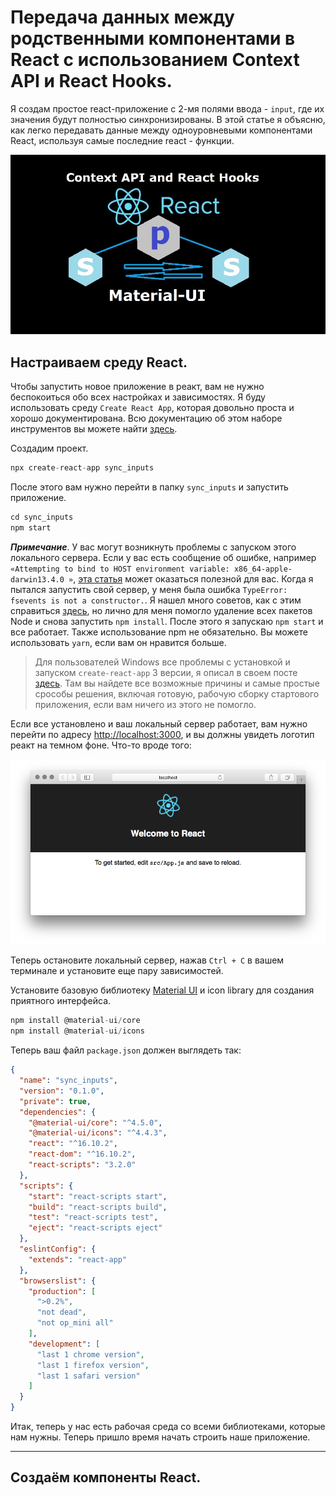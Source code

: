 # Передача данных между родственными компонентами в React с использованием Context API и React Hooks.

Я создам простое react-приложение с 2-мя полями ввода - `input`, где их значения будут полностью синхронизированы. В этой статье я объясню, как легко передавать данные между одноуровневыми компонентами React, используя самые последние react - функции.

![Logo](img/logo.jpg)

## Настраиваем среду React.
Чтобы запустить новое приложение в реакт, вам не нужно беспокоиться обо всех настройках и зависимостях. Я буду использовать среду `Create React App`, которая довольно проста и хорошо документирована. Всю документацию об этом наборе инструментов вы можете найти [здесь](https://reactjs.org/docs/create-a-new-react-app.html).

Создадим проект.

```javascript
npx create-react-app sync_inputs
```
После этого вам нужно перейти в папку `sync_inputs` и запустить приложение.

```javascript
cd sync_inputs
npm start
```

***Примечание***. У вас могут возникнуть проблемы с запуском этого локального сервера. Если у вас есть сообщение об ошибке, например `«Attempting to bind to HOST environment variable: x86_64-apple-darwin13.4.0 »`, [эта статья](https://medium.com/@choy/fixing-create-react-app-when-npm-fails-to-start-because-your-host-environment-variable-is-being-4c8a9fa0b461) может оказаться полезной для вас. Когда я пытался запустить свой сервер, у меня была ошибка `TypeError: fsevents is not a constructor.`. Я нашел много советов, как с этим справиться [здесь](https://github.com/facebook/create-react-app/issues/6891), но лично для меня помогло удаление всех пакетов Node и снова запустить `npm install`. После этого я запускаю `npm start` и все работает. Также использование npm не обязательно. Вы можете использовать `yarn`, если вам он нравится больше.

>Для пользователей Windows все проблемы с установкой и запуском `create-react-app` 3 версии, я описал в своем посте [здесь](https://github.com/YaroslavW/react-short-notes/blob/master/texts/news_in_create_react_app3/Create-react-app-news.md#%D0%BF%D0%BE%D1%81%D0%BB%D0%B5-%D0%BF%D0%BE%D1%81%D0%BB%D0%B5%D0%B4%D0%BD%D0%B8%D1%85-%D0%BE%D0%B1%D0%BD%D0%BE%D0%B2%D0%BB%D0%B5%D0%BD%D0%B8%D0%B9-creat-react-app-%D0%BD%D0%B5-%D0%B7%D0%B0%D0%BF%D1%83%D1%81%D0%BA%D0%B0%D0%B5%D1%82%D1%81%D1%8F). Там вы найдете все возможные причины и самые простые срособы решения, включая готовую, рабочую сборку стартового приложения, если вам ничего из этого не помогло.

Если все установлено и ваш локальный сервер работает, вам нужно перейти по адресу [http://localhost:3000](http://localhost:3000), и вы должны увидеть логотип реакт на темном фоне. Что-то вроде того:

![create-react-app logo start page](img/react-1.jpg)

Теперь остановите локальный сервер, нажав `Ctrl + C` в вашем терминале и установите еще пару зависимостей.

Установите базовую библиотеку [Material UI](https://material-ui.com/) и  icon library для создания приятного интерфейса.

```javascript
npm install @material-ui/core
npm install @material-ui/icons
```
Теперь ваш файл `package.json` должен выглядеть так:

```json
{
  "name": "sync_inputs",
  "version": "0.1.0",
  "private": true,
  "dependencies": {
    "@material-ui/core": "^4.5.0",
    "@material-ui/icons": "^4.4.3",
    "react": "^16.10.2",
    "react-dom": "^16.10.2",
    "react-scripts": "3.2.0"
  },
  "scripts": {
    "start": "react-scripts start",
    "build": "react-scripts build",
    "test": "react-scripts test",
    "eject": "react-scripts eject"
  },
  "eslintConfig": {
    "extends": "react-app"
  },
  "browserslist": {
    "production": [
      ">0.2%",
      "not dead",
      "not op_mini all"
    ],
    "development": [
      "last 1 chrome version",
      "last 1 firefox version",
      "last 1 safari version"
    ]
  }
}
```

Итак, теперь у нас есть рабочая среда со всеми библиотеками, которые нам нужны. Теперь пришло время начать строить наше приложение.

***
## Создаём компоненты React.